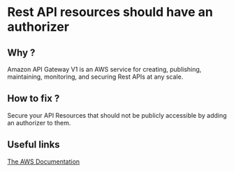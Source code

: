 # Rest API resources should have an authorizer

## Why ?

Amazon API Gateway V1 is an AWS service for creating, publishing, maintaining, monitoring, and securing Rest APIs at any scale.

## How to fix ?

Secure your API Resources that should not be publicly accessible by adding an authorizer to them.

## Useful links

[The AWS Documentation](https://docs.aws.amazon.com/apigateway/latest/developerguide/apigateway-control-access-to-api.html)
